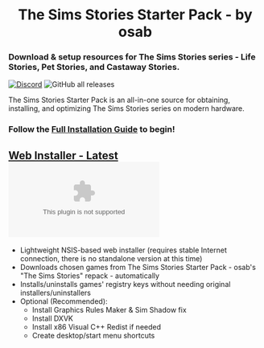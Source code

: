 <h1 align=center>The Sims Stories Starter Pack - by osab </h1> 
 
### Download & setup resources for The Sims Stories series - Life Stories, Pet Stories, and Castaway Stories.

[![Discord](https://img.shields.io/discord/912700195249197086?color=fa807a&label=osab%27s%20TS2%20Community%20Discord%20Server&logo=Discord&logoColor=white)](https://discord.com/servers/ts2community)  ![GitHub all releases](https://img.shields.io/github/downloads/voicemxil/TSStories-Starter-Pack/total)

The Sims Stories Starter Pack is an all-in-one source for obtaining, installing, and optimizing The Sims Stories series on modern hardware. 

### Follow the [Full Installation Guide](https://docs.google.com/document/d/10Sc2hxuMn_iQMgqQWPTw1rCx1NEImYe9CwTgGjCgAcg/edit#) to begin!
## [Web Installer - Latest](https://github.com/voicemxil/TSStories-Starter-Pack/releases/latest) ![GitHub file size in bytes](https://img.shields.io/github/size/voicemxil/TSStories-Starter-Pack/bin/Web%20Installer/TSStoriesStarterPack.WebInstaller-v11.exe?branch=v11)
- Lightweight NSIS-based web installer (requires stable Internet connection, there is no standalone version at this time)
- Downloads chosen games from The Sims Stories Starter Pack - osab's "The Sims Stories" repack - automatically 
- Installs/uninstalls games' registry keys without needing original installers/uninstallers
- Optional (Recommended):
    - Install Graphics Rules Maker & Sim Shadow fix
    - Install DXVK
    - Install x86 Visual C++ Redist if needed
    - Create desktop/start menu shortcuts
